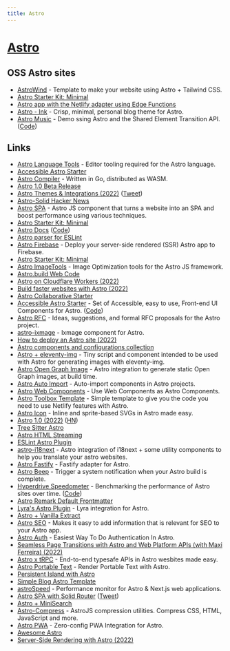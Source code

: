 ```yaml
---
title: Astro
---
```


# [Astro](https://astro.build/)

## OSS Astro sites

- [AstroWind](https://github.com/onwidget/astrowind) - Template to make your website using Astro + Tailwind CSS.
- [Astro Starter Kit: Minimal](https://github.com/mattrothenberg/1kx-astro)
- [Astro app with the Netlify adapter using Edge Functions](https://github.com/sarahetter/astro-netlify-edge-starter)
- [Astro - Ink](https://github.com/one-aalam/astro-ink) - Crisp, minimal, personal blog theme for Astro.
- [Astro Music](https://astro-music.netlify.app/) - Demo ssing Astro and the Shared Element Transition API. ([Code](https://github.com/Charca/astro-music))

## Links

- [Astro Language Tools](https://github.com/withastro/language-tools) - Editor tooling required for the Astro language.
- [Accessible Astro Starter](https://github.com/markteekman/accessible-astro-starter)
- [Astro Compiler](https://github.com/withastro/compiler) - Written in Go, distributed as WASM.
- [Astro 1.0 Beta Release](https://astro.build/blog/astro-1-beta-release/)
- [Astro Themes & Integrations (2022)](https://astro.build/blog/themes-and-integrations/) ([Tweet](https://twitter.com/n_moore/status/1511778064753172483))
- [Astro-Solid Hacker News](https://github.com/ryansolid/astro-solid-hackernews)
- [Astro SPA](https://github.com/RafidMuhymin/astro-spa) - Astro JS component that turns a website into an SPA and boost performance using various techniques.
- [Astro Starter Kit: Minimal](https://github.com/bholmesdev/stream-overlays)
- [Astro Docs](https://docs.astro.build/en/getting-started/) ([Code](https://github.com/withastro/docs))
- [Astro parser for ESLint](https://github.com/ota-meshi/astro-eslint-parser)
- [Astro Firebase](https://github.com/thepassle/astro-firebase) - Deploy your server-side rendered (SSR) Astro app to Firebase.
- [Astro Starter Kit: Minimal](https://github.com/thepassle/astro-service-worker)
- [Astro ImageTools](https://github.com/RafidMuhymin/astro-imagetools) - Image Optimization tools for the Astro JS framework.
- [Astro.build Web Code](https://github.com/withastro/astro.build)
- [Astro on Cloudflare Workers (2022)](https://dev.to/thepassle/astro-on-cloudflare-workers-2ng7)
- [Build faster websites with Astro (2022)](https://www.youtube.com/watch?v=x3hiyWikdrE)
- [Astro Collaborative Starter](https://github.com/CTNicholas/astro-collaborative-starter)
- [Accessible Astro Starter](https://components.accessible-astro.dev/) - Set of Accessible, easy to use, Front-end UI Components for Astro. ([Code](https://github.com/markteekman/accessible-astro-components))
- [Astro RFC](https://github.com/withastro/rfcs) - Ideas, suggestions, and formal RFC proposals for the Astro project.
- [astro-ixmage](https://github.com/readonlychild/astro-ixmage) - Ixmage component for Astro.
- [How to deploy an Astro site (2022)](https://www.netlify.com/blog/how-to-deploy-astro/)
- [Astro components and configurations collection](https://github.com/JulianCataldo/astro)
- [Astro + eleventy-img](https://github.com/Princesseuh/astro-eleventy-img) - Tiny script and component intended to be used with Astro for generating images with eleventy-img.
- [Astro Open Graph Image](https://github.com/Kendy205/astro-og-image) - Astro integration to generate static Open Graph images, at build time.
- [Astro Auto Import](https://github.com/delucis/astro-auto-import) - Auto-import components in Astro projects.
- [Astro Web Components](https://github.com/astro-community/web-components) - Use Web Components as Astro Components.
- [Astro Toolbox Template](https://github.com/netlify-templates/astro-toolbox) - Simple template to give you the code you need to use Netlify features with Astro.
- [Astro Icon](https://github.com/natemoo-re/astro-icon) - Inline and sprite-based SVGs in Astro made easy.
- [Astro 1.0 (2022)](https://astro.build/blog/astro-1/) ([HN](https://news.ycombinator.com/item?id=32401159))
- [Tree Sitter Astro](https://github.com/virchau13/tree-sitter-astro)
- [Astro HTML Streaming](https://twitter.com/RyanCarniato/status/1557132452589473792)
- [ESLint Astro Plugin](https://github.com/ota-meshi/eslint-plugin-astro)
- [astro-i18next](https://github.com/yassinedoghri/astro-i18next) - Astro integration of i18next + some utility components to help you translate your astro websites.
- [Astro Fastify](https://github.com/matthewp/astro-fastify) - Fastify adapter for Astro.
- [Astro Beep](https://github.com/natemoo-re/astro-beep) - Trigger a system notification when your Astro build is complete.
- [Hyperdrive Speedometer](https://hyperdrive-speedometer.netlify.app/) - Benchmarking the performance of Astro sites over time. ([Code](https://github.com/delucis/hyperdrive-speedometer))
- [Astro Remark Default Frontmatter](https://github.com/BryceRussell/astro-remark-default-frontmatter)
- [Lyra's Astro Plugin](https://github.com/LyraSearch/plugin-astro) - Lyra integration for Astro.
- [Astro + Vanilla Extract](https://github.com/markdalgleish/astro-vanilla-extract-demo)
- [Astro SEO](https://github.com/jonasmerlin/astro-seo) - Makes it easy to add information that is relevant for SEO to your Astro app.
- [Astro Auth](https://github.com/astro-community/astro-auth) - Easiest Way To Do Authentication In Astro.
- [Seamless Page Transitions with Astro and Web Platform APIs (with Maxi Ferreira) (2022)](https://someantics.dev/astro-page-transitions/)
- [Astro x tRPC](https://github.com/MoustaphaDev/astro-trpc) - End-to-end typesafe APIs in Astro wesbites made easy.
- [Astro Portable Text](https://github.com/theisel/astro-portabletext) - Render Portable Text with Astro.
- [Persistent Island with Astro](https://twitter.com/charca/status/1577043347176189952)
- [Simple Blog Astro Template](https://littlesticks.dev/templates/simple-blog/)
- [astroSpeed](https://github.com/oslabs-beta/astrospeed) - Performance monitor for Astro & Next.js web applications.
- [Astro SPA with Solid Router](https://github.com/bholmesdev/is-even) ([Tweet](https://twitter.com/BHolmesDev/status/1582726860646993920))
- [Astro + MiniSearch](https://github.com/Barnabas/astro-minisearch)
- [Astro-Compress](https://github.com/astro-community/astro-compress) - AstroJS compression utilities. Compress CSS, HTML, JavaScript and more.
- [Astro PWA](https://github.com/vite-pwa/astro) - Zero-config PWA Integration for Astro.
- [Awesome Astro](https://github.com/one-aalam/awesome-astro)
- [Server-Side Rendering with Astro (2022)](https://astro.build/blog/experimental-server-side-rendering/)
